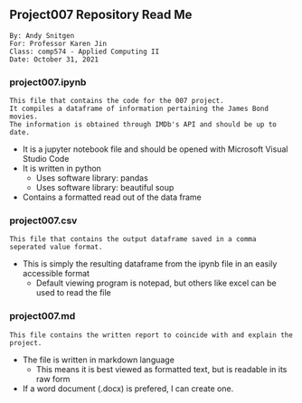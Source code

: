 ## Project007 Repository Read Me
```
By: Andy Snitgen
For: Professor Karen Jin
Class: comp574 - Applied Computing II
Date: October 31, 2021
```

### project007.ipynb
```
This file that contains the code for the 007 project.
It compiles a dataframe of information pertaining the James Bond movies.
The information is obtained through IMDb's API and should be up to date.
```
* It is a jupyter notebook file and should be opened with Microsoft Visual Studio Code
* It is written in python
  * Uses software library: pandas
  * Uses software library: beautiful soup
* Contains a formatted read out of the data frame

### project007.csv
```
This file that contains the output dataframe saved in a comma seperated value format.
```
* This is simply the resulting dataframe from the ipynb file in an easily accessible format
  * Default viewing program is notepad, but others like excel can be used to read the file

### project007.md
```
This file contains the written report to coincide with and explain the project. 
```
* The file is written in markdown language
  * This means it is best viewed as formatted text, but is readable in its raw form
* If a word document (.docx) is prefered, I can create one.
  
